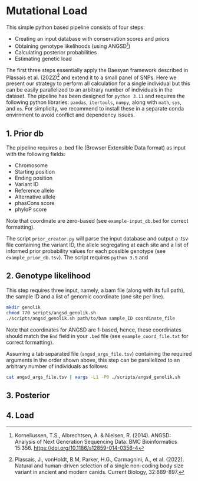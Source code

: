 # Mutational Load
This simple python based pipeline consists of four steps:

- Creating an input database with conservation scores and priors
- Obtaining genotype likelihoods (using ANGSD[^1])
- Calculating posterior probabilities
- Estimating genetic load

The first three steps essentially apply the Baesyan framework described in Plassais et al. (2022)[^2] and extend it to a small panel of SNPs. Here we present our strategy to perform all calculation for a single individual but this can be easily parallelized to an arbitrary number of individuals in the dataset. The pipeline has been designed for `python 3.11` and requires the following python libraries: `pandas`, `itertools`, `numpy`, along with `math`, `sys`, and `os`. For simplicity, we recommend to install these in a separate conda envirnment to avoid conflict and dependency issues.


[^1]:Korneliussen, T.S., Albrechtsen, A. & Nielsen, R. (2014). ANGSD: Analysis of Next Generation Sequencing Data. BMC Bioinformatics 15:356. https://doi.org/10.1186/s12859-014-0356-4 
[^2]: Plassais, J., vonHoldt, B.M, Parker, H.G., Carmagnini, A., et al. (2022). Natural and human-driven selection of a single non-coding body size variant in ancient and modern canids. Current Biology, 32:889-897.

## 1. Prior db
The pipeline requires a .bed file (Browser Extensible Data format) as input with the following fields: 

- Chromosome
- Starting position
- Ending position
- Variant ID
- Reference allele
- Alternative allele
- phasCons score
- phyloP score

Note that coordinate are zero-based (see `example-input_db.bed` for correct formatting).

The script `prior_creator.py` will parse the input database and output a .tsv file containing the variant ID, the allele segregating at each site and a list of informed prior probability values for each possible genotype (see `example_prior_db.tsv`). The script requires `python 3.9` and  
## 2. Genotype likelihood
This step requires three input, namely, a bam file (along with its full path), the sample ID and a list of genomic coordinate (one site per line).

```sh
mkdir genolik
chmod 770 scripts/angsd_genolik.sh
./scripts/angsd_genolik.sh path/to/bam sample_ID coordinate_file
```
Note that coordinates for ANGSD are 1-based, hence, these coordinates should match the `End` field in your `.bed` file (see `example_coord_file.txt` for correct formatting).

Assuming a tab separated file (`angsd_args_file.tsv`) containing the required arguments in the order shown above, this step can be parallelized to an arbitrary number of individuals as follows:

```sh
cat angsd_args_file.tsv | xargs -L1 -P0 ./scripts/angsd_genolik.sh
```

## 3. Posterior

## 4. Load

